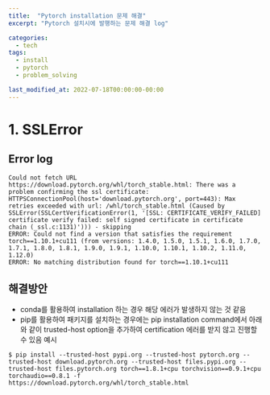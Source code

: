 ```yaml
---
title:  "Pytorch installation 문제 해결"
excerpt: "Pytorch 설치시에 발행하는 문제 해결 log"

categories:
  - tech
tags:
  - install
  - pytorch
  - problem_solving

last_modified_at: 2022-07-18T00:00:00-00:00
---
```


# 1. SSLError
## Error log
```shell
Could not fetch URL https://download.pytorch.org/whl/torch_stable.html: There was a problem confirming the ssl certificate: HTTPSConnectionPool(host='download.pytorch.org', port=443): Max retries exceeded with url: /whl/torch_stable.html (Caused by SSLError(SSLCertVerificationError(1, '[SSL: CERTIFICATE_VERIFY_FAILED] certificate verify failed: self signed certificate in certificate chain (_ssl.c:1131)'))) - skipping
ERROR: Could not find a version that satisfies the requirement torch==1.10.1+cu111 (from versions: 1.4.0, 1.5.0, 1.5.1, 1.6.0, 1.7.0, 1.7.1, 1.8.0, 1.8.1, 1.9.0, 1.9.1, 1.10.0, 1.10.1, 1.10.2, 1.11.0, 1.12.0)
ERROR: No matching distribution found for torch==1.10.1+cu111
```
## 해결방안
* conda를 활용하여 installation 하는 경우 해당 에러가 발생하지 않는 것 같음
* pip를 활용하여 패키지를 설치하는 경우에는 pip installation command에서 아래와 같이 trusted-host option을 추가하여 certification 에러를 받지 않고 진행할 수 있음
예시
```shell
$ pip install --trusted-host pypi.org --trusted-host pytorch.org --trusted-host download.pytorch.org --trusted-host files.pypi.org --trusted-host files.pytorch.org torch==1.8.1+cpu torchvision==0.9.1+cpu torchaudio==0.8.1 -f https://download.pytorch.org/whl/torch_stable.html
```